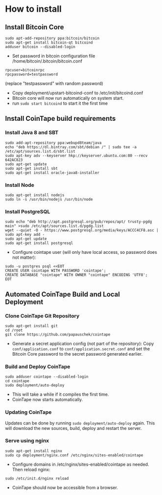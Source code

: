 # How to install

## Install Bitcoin Core

```
sudo apt-add-repository ppa:bitcoin/bitcoin
sudo apt-get install bitcoin-qt bitcoind
adduser bitcoin --disabled-login
```

- Set password in bitcoin configuration file /home/bitcoin/.bitcoin/bitcoin.conf
```
rpcuser=bitcoinrpc
rpcpassword=testpassword
```
(replace "testpassword" with random password)

- Copy deployment/upstart-bitcoind-conf to /etc/init/bitcoind.conf
- Bitcoin core will now run automatically on system start.
- run `sudo start bitcoind` to start it the first time


## Install CoinTape build requirements

### Install Java 8 and SBT

```
sudo add-apt-repository ppa:webupd8team/java
echo "deb https://dl.bintray.com/sbt/debian /" | sudo tee -a /etc/apt/sources.list.d/sbt.list
sudo apt-key adv --keyserver hkp://keyserver.ubuntu.com:80 --recv 642AC823
sudo apt-get update
sudo apt-get install sbt
sudo apt-get install oracle-java8-installer
```

### Install Node
	
```
sudo apt-get install nodejs
sudo ln -s /usr/bin/nodejs /usr/bin/node
```

### Install PostgreSQL 

``` 
sudo echo "deb http://apt.postgresql.org/pub/repos/apt/ trusty-pgdg main" >sudo /etc/apt/sources.list.d/pgdg.list
wget --quiet -O - https://www.postgresql.org/media/keys/ACCC4CF8.asc | sudo apt-key add -
sudo apt-get update
sudo apt-get install postgresql
``` 

- Configure cointape user (will only have local access, so password does not matter):
```
sudo -u postgres psql <<EOT
CREATE USER cointape WITH PASSWORD 'cointape';
CREATE DATABASE "cointape" WITH OWNER "cointape" ENCODING 'UTF8';
EOT
```


## Automated CoinTape Build and Local Deployment

### Clone CoinTape Git Repository

``` 
sudo apt-get install git
cd /root
git clone https://github.com/papauschek/cointape
``` 

- Generate a secret application config (not part of the repository): Copy `conf/application.conf` to `conf/application.secret.conf` and set the Bitcoin Core password to the secret password generated earlier.

### Build and Deploy CoinTape
```
sudo adduser cointape --disabled-login
cd cointape
sudo deployment/auto-deploy
```
- This will take a while if it compiles the first time.
- CoinTape now starts automatically.


### Updating CoinTape

Updates can be done by running `sudo deployment/auto-deploy` again. This will download the new sources, build, deploy and restart the server.

### Serve using nginx

```
sudo apt-get install nginx
sudo cp deployment/nginx.conf /etc/nginx/sites-enabled/cointape
```
- Configure domains in /etc/nginx/sites-enabled/cointape as needed. Then reload nginx:
```
sudo /etc/init.d/nginx reload
```
- CoinTape should now be accessible from a browser.
